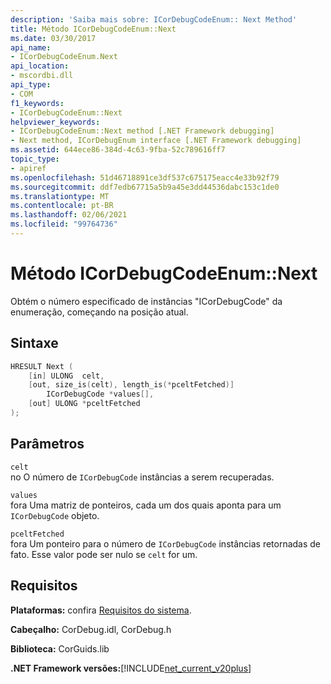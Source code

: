 ```yaml
---
description: 'Saiba mais sobre: ICorDebugCodeEnum:: Next Method'
title: Método ICorDebugCodeEnum::Next
ms.date: 03/30/2017
api_name:
- ICorDebugCodeEnum.Next
api_location:
- mscordbi.dll
api_type:
- COM
f1_keywords:
- ICorDebugCodeEnum::Next
helpviewer_keywords:
- ICorDebugCodeEnum::Next method [.NET Framework debugging]
- Next method, ICorDebugEnum interface [.NET Framework debugging]
ms.assetid: 644ece86-384d-4c63-9fba-52c789616ff7
topic_type:
- apiref
ms.openlocfilehash: 51d46718891ce3df537c675175eacc4e33b92f79
ms.sourcegitcommit: ddf7edb67715a5b9a45e3dd44536dabc153c1de0
ms.translationtype: MT
ms.contentlocale: pt-BR
ms.lasthandoff: 02/06/2021
ms.locfileid: "99764736"
---
```

# <a name="icordebugcodeenumnext-method"></a>Método ICorDebugCodeEnum::Next

Obtém o número especificado de instâncias "ICorDebugCode" da enumeração, começando na posição atual.

## <a name="syntax"></a>Sintaxe

```cpp
HRESULT Next (
    [in] ULONG  celt,
    [out, size_is(celt), length_is(*pceltFetched)]
        ICorDebugCode *values[],
    [out] ULONG *pceltFetched
);
```

## <a name="parameters"></a>Parâmetros

`celt`  
no O número de `ICorDebugCode` instâncias a serem recuperadas.

`values`  
fora Uma matriz de ponteiros, cada um dos quais aponta para um `ICorDebugCode` objeto.

`pceltFetched`  
fora Um ponteiro para o número de `ICorDebugCode` instâncias retornadas de fato. Esse valor pode ser nulo se `celt` for um.

## <a name="requirements"></a>Requisitos

**Plataformas:** confira [Requisitos do sistema](../../get-started/system-requirements.md).

**Cabeçalho:** CorDebug.idl, CorDebug.h

**Biblioteca:** CorGuids.lib

**.NET Framework versões:**[!INCLUDE[net_current_v20plus](../../../../includes/net-current-v20plus-md.md)]
